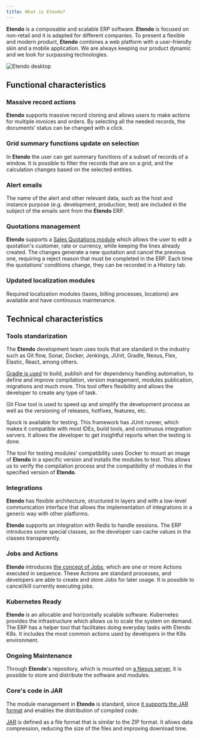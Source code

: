 ```yaml
---
title: What is Etendo?
---
```

**Etendo** is a composable and scalable ERP software. **Etendo** is focused on non-retail and it is adapted for different companies. To present a flexible and modern product, **Etendo** combines a web platform with a user-friendly skin and a mobile application. We are always keeping our product dynamic and we look for surpassing technologies.

![Etendo desktop](/docs.etendo.software/assets/drive/1JKekHpGBzHi9kVLw4rBxHnUbtAiqSfCa.png)

## Functional characteristics

### Massive record actions

**Etendo** supports massive record cloning and allows users to make actions for multiple invoices and orders. By selecting all the needed records, the documents’ status can be changed with a click.

### Grid summary functions update on selection

In **Etendo** the user can get summary functions of a subset of records of a window. It is possible to filter the records that are on a grid, and the calculation changes based on the selected entities.

### Alert emails

The name of the alert and other relevant data, such as the host and instance purpose (e.g. development, production, test) are included in the subject of the emails sent from the **Etendo** ERP. 

### Quotations management

**Etendo** supports a [Sales Quotations module](https://docs.etendo.software/en/end-user-documentation/etendo-environment/functional-documentation/business-management/modules/sales-quotation) which allows the user to edit a quotation's customer, rate or currency, while keeping the lines already created. The changes generate a new quotation and cancel the previous one, requiring a reject reason that must be completed in the ERP. Each time the quotations’ conditions change, they can be recorded in a History tab.

### Updated localization modules

Required localization modules (taxes, billing processes, locations) are available and have continuous maintenance.

## Technical characteristics

### Tools standarization

The **Etendo** development team uses tools that are standard in the industry such as Git flow, Sonar, Docker, Jenkings, JUnit, Gradle, Nexus, Flex, Elastic, React, among others.

[Gradle is used](https://docs.etendo.software/en/technical-documentation/etendo-environment/requirements-and-tools/developer-tools/use-of-gradle-in-etendo) to build, publish and for dependency handling automation, to define and improve compilation, version management, modules publication, migrations and much more. This tool offers flexibility and allows the developer to create any type of task.

Git Flow tool is used to speed up and simplify the development process as well as the versioning of releases, hotfixes, features, etc.

Spock is available for testing. This framework has JUnit runner, which makes it compatible with most IDEs, build tools, and continuous integration servers. It allows the developer to get insightful reports when the testing is done.

The tool for testing modules’ compatibility uses Docker to mount an image of **Etendo** in a specific version and installs the modules to test. This allows us to verify the compilation process and the compatibility of modules in the specified version of **Etendo**.

### Integrations

**Etendo** has flexible architecture, structured in layers and with a low-level communication interface that allows the implementation of integrations in a generic way with other platforms.

**Etendo** supports an integration with Redis to handle sessions. The ERP introduces some special classes, so the developer can cache values in the classes transparently.

### Jobs and Actions

**Etendo** introduces [the concept of Jobs](https://docs.etendo.software/en/technical-documentation/etendo-environment/platform/create-jobs-and-actions), which are one or more Actions executed in sequence. These Actions are standard processes, and developers are able to create and store Jobs for later usage. It is possible to cancel/kill currently executing jobs.

### Kubernetes Ready

**Etendo** is an allocable and horizontally scalable software. Kubernetes provides the infrastructure which allows us to scale the system on demand. The ERP has a helper tool that facilitates doing everyday tasks with Etendo K8s. It includes the most common actions used by developers in the K8s environment.

### Ongoing Maintenance

Through **Etendo**'s repository, which is mounted on [a Nexus server](https://docs.etendo.software/en/technical-documentation/etendo-environment/requirements-and-tools/developer-tools/use-of-nexus-in-etendo), it is possible to store and distribute the software and modules.

### Core's code in JAR

The module management in **Etendo** is standard, since [it supports the JAR format](https://docs.etendo.software/en/technical-documentation/etendo-environment/platform/how-to-declare-JAR-dependencies-in-an-Etendo-project) and enables the distribution of compiled code.

[JAR](https://docs.oracle.com/javase/8/docs/technotes/guides/jar/jarGuide.html) is defined as a file format that is similar to the ZIP format. It allows data compression, reducing the size of the files and improving download time.

